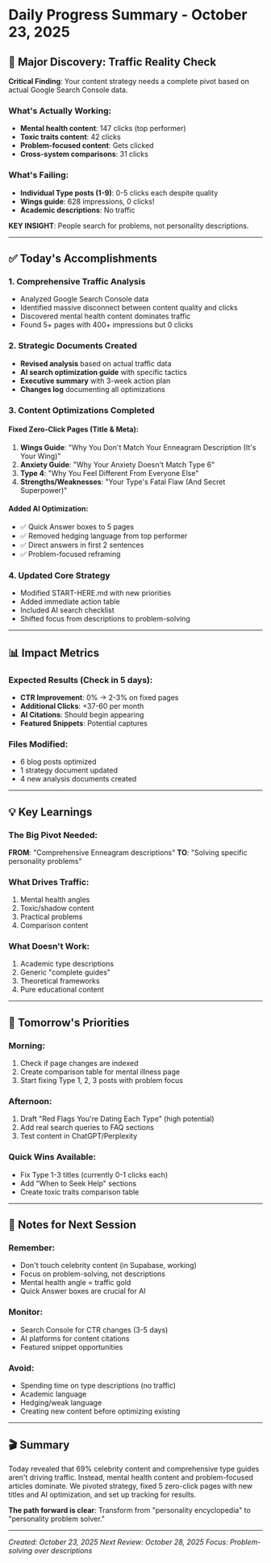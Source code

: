 # Daily Progress Summary - October 23, 2025

## 🎯 Major Discovery: Traffic Reality Check

**Critical Finding**: Your content strategy needs a complete pivot based on actual Google Search Console data.

### What's Actually Working:

- **Mental health content**: 147 clicks (top performer)
- **Toxic traits content**: 42 clicks
- **Problem-focused content**: Gets clicked
- **Cross-system comparisons**: 31 clicks

### What's Failing:

- **Individual Type posts (1-9)**: 0-5 clicks each despite quality
- **Wings guide**: 628 impressions, 0 clicks!
- **Academic descriptions**: No traffic

**KEY INSIGHT**: People search for problems, not personality descriptions.

---

## ✅ Today's Accomplishments

### 1. Comprehensive Traffic Analysis

- Analyzed Google Search Console data
- Identified massive disconnect between content quality and clicks
- Discovered mental health content dominates traffic
- Found 5+ pages with 400+ impressions but 0 clicks

### 2. Strategic Documents Created

- **Revised analysis** based on actual traffic data
- **AI search optimization guide** with specific tactics
- **Executive summary** with 3-week action plan
- **Changes log** documenting all optimizations

### 3. Content Optimizations Completed

#### Fixed Zero-Click Pages (Title & Meta):

1. **Wings Guide**: "Why You Don't Match Your Enneagram Description (It's Your Wing)"
2. **Anxiety Guide**: "Why Your Anxiety Doesn't Match Type 6"
3. **Type 4**: "Why You Feel Different From Everyone Else"
4. **Strengths/Weaknesses**: "Your Type's Fatal Flaw (And Secret Superpower)"

#### Added AI Optimization:

- ✅ Quick Answer boxes to 5 pages
- ✅ Removed hedging language from top performer
- ✅ Direct answers in first 2 sentences
- ✅ Problem-focused reframing

### 4. Updated Core Strategy

- Modified START-HERE.md with new priorities
- Added immediate action table
- Included AI search checklist
- Shifted focus from descriptions to problem-solving

---

## 📊 Impact Metrics

### Expected Results (Check in 5 days):

- **CTR Improvement**: 0% → 2-3% on fixed pages
- **Additional Clicks**: +37-60 per month
- **AI Citations**: Should begin appearing
- **Featured Snippets**: Potential captures

### Files Modified:

- 6 blog posts optimized
- 1 strategy document updated
- 4 new analysis documents created

---

## 💡 Key Learnings

### The Big Pivot Needed:

**FROM**: "Comprehensive Enneagram descriptions"
**TO**: "Solving specific personality problems"

### What Drives Traffic:

1. Mental health angles
2. Toxic/shadow content
3. Practical problems
4. Comparison content

### What Doesn't Work:

1. Academic type descriptions
2. Generic "complete guides"
3. Theoretical frameworks
4. Pure educational content

---

## 🚀 Tomorrow's Priorities

### Morning:

1. Check if page changes are indexed
2. Create comparison table for mental illness page
3. Start fixing Type 1, 2, 3 posts with problem focus

### Afternoon:

1. Draft "Red Flags You're Dating Each Type" (high potential)
2. Add real search queries to FAQ sections
3. Test content in ChatGPT/Perplexity

### Quick Wins Available:

- Fix Type 1-3 titles (currently 0-1 clicks each)
- Add "When to Seek Help" sections
- Create toxic traits comparison table

---

## 📝 Notes for Next Session

### Remember:

- Don't touch celebrity content (in Supabase, working)
- Focus on problem-solving, not descriptions
- Mental health angle = traffic gold
- Quick Answer boxes are crucial for AI

### Monitor:

- Search Console for CTR changes (3-5 days)
- AI platforms for content citations
- Featured snippet opportunities

### Avoid:

- Spending time on type descriptions (no traffic)
- Academic language
- Hedging/weak language
- Creating new content before optimizing existing

---

## 🎬 Summary

Today revealed that 69% celebrity content and comprehensive type guides aren't driving traffic. Instead, mental health content and problem-focused articles dominate. We pivoted strategy, fixed 5 zero-click pages with new titles and AI optimization, and set up tracking for results.

**The path forward is clear**: Transform from "personality encyclopedia" to "personality problem solver."

---

_Created: October 23, 2025_
_Next Review: October 28, 2025_
_Focus: Problem-solving over descriptions_
